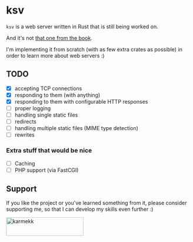 # ksv

`ksv` is a web server written in Rust that is still being worked on.

And it's not [that one from the book](https://doc.rust-lang.org/book/ch20-00-final-project-a-web-server.html).

I'm implementing it from scratch (with as few extra crates as possible) in order to
learn more about web servers :)

## TODO

- [x] accepting TCP connections
- [x] responding to them (with anything)
- [x] responding to them with configurable HTTP responses
- [ ] proper logging
- [ ] handling single static files
- [ ] redirects
- [ ] handling multiple static files (MIME type detection)
- [ ] rewrites

### Extra stuff that would be nice

- [ ] Caching
- [ ] PHP support (via FastCGI)

## Support

If you like the project or you've learned something from it,
please consider supporting me, so that I can develop my skills even further :)

<p><a href="https://www.buymeacoffee.com/karmekk"> <img align="left" src="https://cdn.buymeacoffee.com/buttons/v2/default-yellow.png" height="50" width="210" alt="karmekk" /></a></p><br><br>
